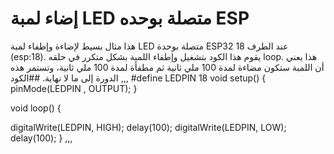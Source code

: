 # إضاء لمبة LED متصلة بوحده ESP 
هذا مثال بسيط لإضاءة وإطفاء لمبة LED متصلة بوحدة ESP32 عند الطرف 18 (esp:18). يقوم هذا الكود بتشغيل وإطفاء اللمبة بشكل متكرر في حلقه loop. هذا يعني أن اللمبة ستكون مضاءة لمدة 100 ملي ثانية ثم مطفأة لمدة 100 ملي ثانية، وتستمر هذه الدورة إلى ما لا نهاية.
##الكود
,,,
#define LEDPIN 18
void setup() {
  pinMode(LEDPIN , OUTPUT);
}

void loop() {

digitalWrite(LEDPIN, HIGH);
  delay(100); 
  digitalWrite(LEDPIN, LOW);
  delay(100);
}
,,,
 
